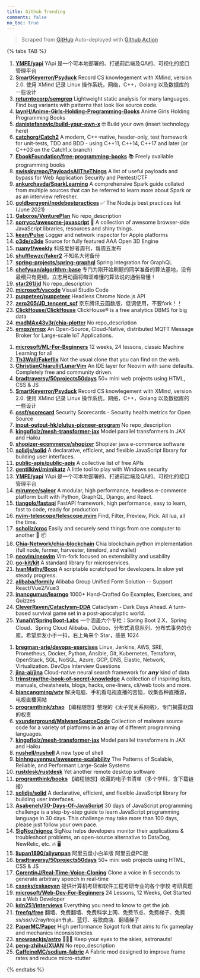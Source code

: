 ```yaml
---
title: Github Trending
comments: false
no_toc: true
---
```


> Scraped from [GitHub](https://github.com/trending)
Auto-deployed with [Github Action](https://docs.github.com/en/actions)

{% tabs TAB %}
<!-- tab Daily -->
1. [**YMFE/yapi**](https://github.com/YMFE/yapi)
YApi 是一个可本地部署的、打通前后端及QA的、可视化的接口管理平台
2. [**SmartKeyerror/Psyduck**](https://github.com/SmartKeyerror/Psyduck)
Record CS knowlegement with XMind, version 2.0. 使用 XMind 记录 Linux 操作系统，网络，C++，Golang 以及数据库的一些设计
3. [**returntocorp/semgrep**](https://github.com/returntocorp/semgrep)
Lightweight static analysis for many languages. Find bug variants with patterns that look like source code.
4. [**laynH/Anime-Girls-Holding-Programming-Books**](https://github.com/laynH/Anime-Girls-Holding-Programming-Books)
Anime Girls Holding Programming Books
5. [**danistefanovic/build-your-own-x**](https://github.com/danistefanovic/build-your-own-x)
🤓 Build your own (insert technology here)
6. [**catchorg/Catch2**](https://github.com/catchorg/Catch2)
A modern, C++-native, header-only, test framework for unit-tests, TDD and BDD - using C++11, C++14, C++17 and later (or C++03 on the Catch1.x branch)
7. [**EbookFoundation/free-programming-books**](https://github.com/EbookFoundation/free-programming-books)
📚 Freely available programming books
8. [**swisskyrepo/PayloadsAllTheThings**](https://github.com/swisskyrepo/PayloadsAllTheThings)
A list of useful payloads and bypass for Web Application Security and Pentest/CTF
9. [**ankurchavda/SparkLearning**](https://github.com/ankurchavda/SparkLearning)
A comprehensive Spark guide collated from multiple sources that can be referred to learn more about Spark or as an interview refresher.
10. [**goldbergyoni/nodebestpractices**](https://github.com/goldbergyoni/nodebestpractices)
✅ The Node.js best practices list (June 2021)
11. [**Gaboros/VenturePlan**](https://github.com/Gaboros/VenturePlan)
No repo_description
12. [**sorrycc/awesome-javascript**](https://github.com/sorrycc/awesome-javascript)
🐢 A collection of awesome browser-side JavaScript libraries, resources and shiny things.
13. [**kean/Pulse**](https://github.com/kean/Pulse)
Logger and network inspector for Apple platforms
14. [**o3de/o3de**](https://github.com/o3de/o3de)
Source for fully featured AAA Open 3D Engine
15. [**ruanyf/weekly**](https://github.com/ruanyf/weekly)
科技爱好者周刊，每周五发布
16. [**shufflewzc/faker2**](https://github.com/shufflewzc/faker2)
不知名大佬备份
17. [**spring-projects/spring-graphql**](https://github.com/spring-projects/spring-graphql)
Spring integration for GraphQL
18. [**chefyuan/algorithm-base**](https://github.com/chefyuan/algorithm-base)
专门为刚开始刷题的同学准备的算法基地，没有最细只有更细，立志用动画将晦涩难懂的算法说的通俗易懂！
19. [**star261/jd**](https://github.com/star261/jd)
No repo_description
20. [**microsoft/vscode**](https://github.com/microsoft/vscode)
Visual Studio Code
21. [**puppeteer/puppeteer**](https://github.com/puppeteer/puppeteer)
Headless Chrome Node.js API
22. [**zero205/JD_tencent_scf**](https://github.com/zero205/JD_tencent_scf)
京东腾讯云函数版，低调使用，不要fork！！
23. [**ClickHouse/ClickHouse**](https://github.com/ClickHouse/ClickHouse)
ClickHouse® is a free analytics DBMS for big data
24. [**madMAx43v3r/chia-plotter**](https://github.com/madMAx43v3r/chia-plotter)
No repo_description
25. [**emqx/emqx**](https://github.com/emqx/emqx)
An Open-Source, Cloud-Native, distributed MQTT Message Broker for Large-scale IoT Applications.
<!-- endtab -->
<!-- tab Weekly -->
1. [**microsoft/ML-For-Beginners**](https://github.com/microsoft/ML-For-Beginners)
12 weeks, 24 lessons, classic Machine Learning for all
2. [**Th3Wall/Fakeflix**](https://github.com/Th3Wall/Fakeflix)
Not the usual clone that you can find on the web.
3. [**ChristianChiarulli/LunarVim**](https://github.com/ChristianChiarulli/LunarVim)
An IDE layer for Neovim with sane defaults. Completely free and community driven.
4. [**bradtraversy/50projects50days**](https://github.com/bradtraversy/50projects50days)
50+ mini web projects using HTML, CSS & JS
5. [**SmartKeyerror/Psyduck**](https://github.com/SmartKeyerror/Psyduck)
Record CS knowlegement with XMind, version 2.0. 使用 XMind 记录 Linux 操作系统，网络，C++，Golang 以及数据库的一些设计
6. [**ossf/scorecard**](https://github.com/ossf/scorecard)
Security Scorecards - Security health metrics for Open Source
7. [**input-output-hk/plutus-pioneer-program**](https://github.com/input-output-hk/plutus-pioneer-program)
No repo_description
8. [**kingoflolz/mesh-transformer-jax**](https://github.com/kingoflolz/mesh-transformer-jax)
Model parallel transformers in JAX and Haiku
9. [**shopizer-ecommerce/shopizer**](https://github.com/shopizer-ecommerce/shopizer)
Shopizer java e-commerce software
10. [**solidjs/solid**](https://github.com/solidjs/solid)
A declarative, efficient, and flexible JavaScript library for building user interfaces.
11. [**public-apis/public-apis**](https://github.com/public-apis/public-apis)
A collective list of free APIs
12. [**gentilkiwi/mimikatz**](https://github.com/gentilkiwi/mimikatz)
A little tool to play with Windows security
13. [**YMFE/yapi**](https://github.com/YMFE/yapi)
YApi 是一个可本地部署的、打通前后端及QA的、可视化的接口管理平台
14. [**mirumee/saleor**](https://github.com/mirumee/saleor)
A modular, high performance, headless e-commerce platform built with Python, GraphQL, Django, and React.
15. [**tiangolo/fastapi**](https://github.com/tiangolo/fastapi)
FastAPI framework, high performance, easy to learn, fast to code, ready for production
16. [**nvim-telescope/telescope.nvim**](https://github.com/nvim-telescope/telescope.nvim)
Find, Filter, Preview, Pick. All lua, all the time.
17. [**schollz/croc**](https://github.com/schollz/croc)
Easily and securely send things from one computer to another 🐊 📦
18. [**Chia-Network/chia-blockchain**](https://github.com/Chia-Network/chia-blockchain)
Chia blockchain python implementation (full node, farmer, harvester, timelord, and wallet)
19. [**neovim/neovim**](https://github.com/neovim/neovim)
Vim-fork focused on extensibility and usability
20. [**go-kit/kit**](https://github.com/go-kit/kit)
A standard library for microservices.
21. [**IvanMathy/Boop**](https://github.com/IvanMathy/Boop)
A scriptable scratchpad for developers. In slow yet steady progress.
22. [**alibaba/formily**](https://github.com/alibaba/formily)
Alibaba Group Unified Form Solution -- Support React/Vue2/Vue3
23. [**inancgumus/learngo**](https://github.com/inancgumus/learngo)
1000+ Hand-Crafted Go Examples, Exercises, and Quizzes
24. [**CleverRaven/Cataclysm-DDA**](https://github.com/CleverRaven/Cataclysm-DDA)
Cataclysm - Dark Days Ahead. A turn-based survival game set in a post-apocalyptic world.
25. [**YunaiV/SpringBoot-Labs**](https://github.com/YunaiV/SpringBoot-Labs)
一个涵盖六个专栏：Spring Boot 2.X、Spring Cloud、Spring Cloud Alibaba、Dubbo、分布式消息队列、分布式事务的仓库。希望胖友小手一抖，右上角来个 Star，感恩 1024
<!-- endtab -->
<!-- tab Monthly -->
1. [**bregman-arie/devops-exercises**](https://github.com/bregman-arie/devops-exercises)
Linux, Jenkins, AWS, SRE, Prometheus, Docker, Python, Ansible, Git, Kubernetes, Terraform, OpenStack, SQL, NoSQL, Azure, GCP, DNS, Elastic, Network, Virtualization. DevOps Interview Questions
2. [**jina-ai/jina**](https://github.com/jina-ai/jina)
Cloud-native neural search framework for 𝙖𝙣𝙮 kind of data
3. [**trimstray/the-book-of-secret-knowledge**](https://github.com/trimstray/the-book-of-secret-knowledge)
A collection of inspiring lists, manuals, cheatsheets, blogs, hacks, one-liners, cli/web tools and more.
4. [**biancangming/wtv**](https://github.com/biancangming/wtv)
解决电脑、手机看电视直播的苦恼，收集各种直播源，电视直播网站
5. [**programthink/zhao**](https://github.com/programthink/zhao)
【编程随想】整理的《太子党关系网络》，专门揭露赵国的权贵
6. [**vxunderground/MalwareSourceCode**](https://github.com/vxunderground/MalwareSourceCode)
Collection of malware source code for a variety of platforms in an array of different programming languages.
7. [**kingoflolz/mesh-transformer-jax**](https://github.com/kingoflolz/mesh-transformer-jax)
Model parallel transformers in JAX and Haiku
8. [**nushell/nushell**](https://github.com/nushell/nushell)
A new type of shell
9. [**binhnguyennus/awesome-scalability**](https://github.com/binhnguyennus/awesome-scalability)
The Patterns of Scalable, Reliable, and Performant Large-Scale Systems
10. [**rustdesk/rustdesk**](https://github.com/rustdesk/rustdesk)
Yet another remote desktop software
11. [**programthink/books**](https://github.com/programthink/books)
【编程随想】收藏的电子书清单（多个学科，含下载链接）
12. [**solidjs/solid**](https://github.com/solidjs/solid)
A declarative, efficient, and flexible JavaScript library for building user interfaces.
13. [**Asabeneh/30-Days-Of-JavaScript**](https://github.com/Asabeneh/30-Days-Of-JavaScript)
30 days of JavaScript programming challenge is a step-by-step guide to learn JavaScript programming language in 30 days. This challenge may take more than 100 days, please just follow your own pace.
14. [**SigNoz/signoz**](https://github.com/SigNoz/signoz)
SigNoz helps developers monitor their applications & troubleshoot problems, an open-source alternative to DataDog, NewRelic, etc. 🔥 🖥
15. [**liupan1890/aliyunpan**](https://github.com/liupan1890/aliyunpan)
阿里云盘小白羊版 阿里云盘PC版
16. [**bradtraversy/50projects50days**](https://github.com/bradtraversy/50projects50days)
50+ mini web projects using HTML, CSS & JS
17. [**CorentinJ/Real-Time-Voice-Cloning**](https://github.com/CorentinJ/Real-Time-Voice-Cloning)
Clone a voice in 5 seconds to generate arbitrary speech in real-time
18. [**csseky/cskaoyan**](https://github.com/csseky/cskaoyan)
提供计算机考研和软件工程考研专业的各个学校 考研真题
19. [**microsoft/Web-Dev-For-Beginners**](https://github.com/microsoft/Web-Dev-For-Beginners)
24 Lessons, 12 Weeks, Get Started as a Web Developer
20. [**kdn251/interviews**](https://github.com/kdn251/interviews)
Everything you need to know to get the job.
21. [**freefq/free**](https://github.com/freefq/free)
翻墙、免费翻墙、免费科学上网、免费节点、免费梯子、免费ss/ssr/v2ray/trojan节点、蓝灯、谷歌商店、翻墙梯子
22. [**PaperMC/Paper**](https://github.com/PaperMC/Paper)
High performance Spigot fork that aims to fix gameplay and mechanics inconsistencies
23. [**snowpackjs/astro**](https://github.com/snowpackjs/astro)
🚀🧑‍🚀 Keep your eyes to the skies, astronauts!
24. [**peng-zhihui/XUAN**](https://github.com/peng-zhihui/XUAN)
No repo_description
25. [**CaffeineMC/sodium-fabric**](https://github.com/CaffeineMC/sodium-fabric)
A Fabric mod designed to improve frame rates and reduce micro-stutter
<!-- endtab -->
{% endtabs %}
